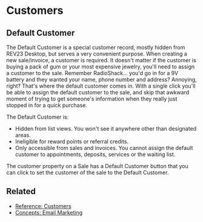 # Customers

## Default Customer

The Default Customer is a special customer record, mostly hidden from REV23 Desktop, but serves a very convenient purpose. When creating a new sale/invoice, a customer is required. It doesn't matter if the customer is buying a pack of gum or your most expensive jewelry, you'll need to assign a customer to the sale. Remember RadioShack... you'd go in for a 9V battery and they wanted your name, phone number and address? Annoying, right? That's where the default customer comes in. With a single click you'll be able to assign the default customer to the sale, and skip that awkward moment of trying to get someone's information when they really just stopped in for a quick purchase.

The Default Customer is:
- Hidden from list views. You won't see it anywhere other than designated areas.
- Ineligible for reward points or referral credits.
- Only accessible from sales and invoices. You cannot assign the default customer to appointments, deposits, services or the waiting list.

The customer property on a Sale has a Default Customer button that you can click to set the customer of the sale to the Default Customer.

## Related

- [Reference: Customers](../reference/customers.md)
- [Concepts: Email Marketing](email-marketing.md)


